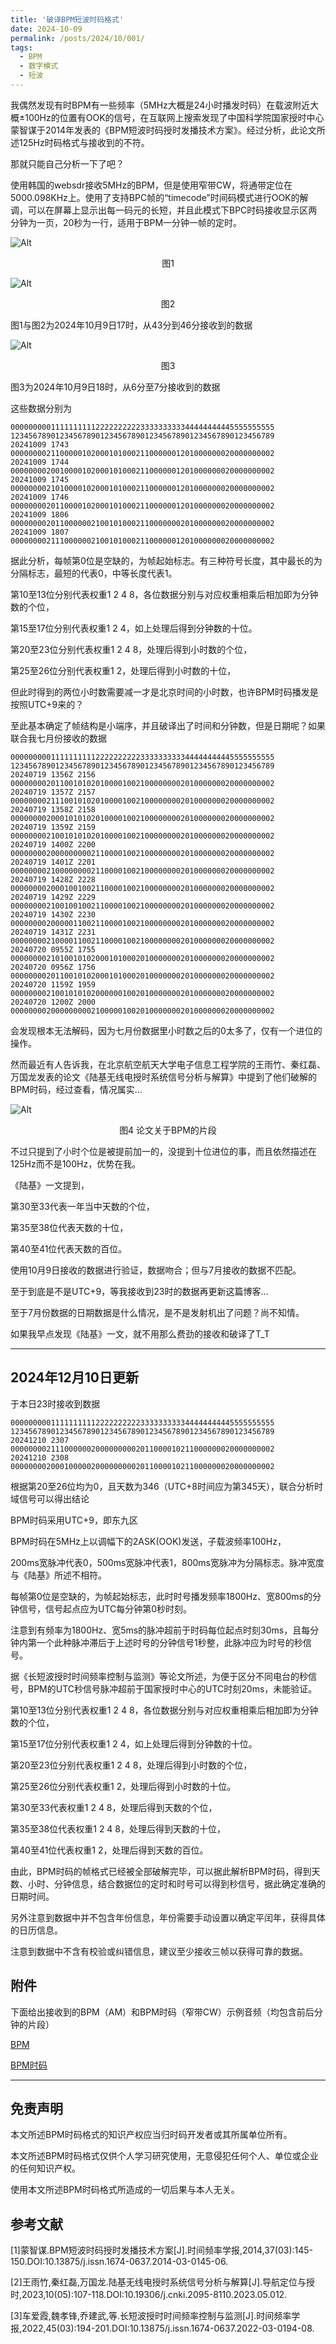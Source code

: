 ```yaml
---
title: '破译BPM短波时码格式'
date: 2024-10-09
permalink: /posts/2024/10/001/
tags:
  - BPM
  - 数字模式
  - 短波
---
```


我偶然发现有时BPM有一些频率（5MHz大概是24小时播发时码）在载波附近大概±100Hz的位置有OOK的信号，在互联网上搜索发现了中国科学院国家授时中心蒙智谋于2014年发表的《BPM短波时码授时发播技术方案》。经过分析，此论文所述125Hz时码格式与接收到的不符。

那就只能自己分析一下了吧？

使用韩国的websdr接收5MHz的BPM，但是使用窄带CW，将通带定位在5000.098KHz上。使用了支持BPC帧的“timecode”时间码模式进行OOK的解调，可以在屏幕上显示出每一码元的长短，并且此模式下BPC时码接收显示区两分钟为一页，20秒为一行，适用于BPM一分钟一帧的定时。

![Alt](https://raw.githubusercontent.com/BI4PYM/BI4PYM.github.io/refs/heads/master/images/202410091743%7E1744.png#pic_center)

<center>图1</center>

![Alt](https://raw.githubusercontent.com/BI4PYM/BI4PYM.github.io/refs/heads/master/images/202410091745%7E1746.png#pic_center)

<center>图2</center>

图1与图2为2024年10月9日17时，从43分到46分接收到的数据

![Alt](https://raw.githubusercontent.com/BI4PYM/BI4PYM.github.io/refs/heads/master/images/202410091806%7E1807.png#pic_center)

<center>图3</center>

图3为2024年10月9日18时，从6分至7分接收到的数据

这些数据分别为

```
00000000011111111112222222222333333333344444444445555555555
12345678901234567890123456789012345678901234567890123456789
20241009 1743
00000000211000001020001010002110000001201000000020000000002
20241009 1744
00000000200100001020001010002110000001201000000020000000002
20241009 1745
00000000210100001020001010002110000001201000000020000000002
20241009 1746
00000000201100001020001010002110000001201000000020000000002
20241009 1806
00000000201100000021001010002110000000201000000020000000002
20241009 1807
00000000211100000021001010002110000001201000000020000000002
```

据此分析，每帧第0位是空缺的，为帧起始标志。有三种符号长度，其中最长的为分隔标志，最短的代表0，中等长度代表1。

第10至13位分别代表权重1 2 4 8，各位数据分别与对应权重相乘后相加即为分钟数的个位，

第15至17位分别代表权重1 2 4，如上处理后得到分钟数的十位。

第20至23位分别代表权重1 2 4 8，处理后得到小时数的个位，

第25至26位分别代表权重1 2，处理后得到小时数的十位，

但此时得到的两位小时数需要减一才是北京时间的小时数，也许BPM时码播发是按照UTC+9来的？

至此基本确定了帧结构是小端序，并且破译出了时间和分钟数，但是日期呢？如果联合我七月份接收的数据
```
00000000011111111112222222222333333333344444444445555555555
12345678901234567890123456789012345678901234567890123456789
20240719 1356Z 2156
00000000201100101020100001002100000000201000000020000000002
20240719 1357Z 2157
00000000211100101020100001002100000000201000000020000000002
20240719 1358Z 2158
00000000200010101020100001002100000000201000000020000000002
20240719 1359Z 2159
00000000210010101020100001002100000000201000000020000000002
20240719 1400Z 2200
00000000200000000021100001002100000000201000000020000000002
20240719 1401Z 2201
00000000210000000021100001002100000000201000000020000000002
20240719 1428Z 2228
00000000200010010021100001002100000000201000000020000000002
20240719 1429Z 2229
00000000210010010021100001002100000000201000000020000000002
20240719 1430Z 2230
00000000200000110021100001002100000000201000000020000000002
20240719 1431Z 2231
00000000210000110021100001002100000000201000000020000000002
20240720 0955Z 1755
00000000210100101020001010002010000000201000000020000000002
20240720 0956Z 1756
00000000201100101020001010002010000000201000000020000000002
20240720 1159Z 1959
00000000210010101020000001002010000000201000000020000000002
20240720 1200Z 2000
00000000200000000021000001002010000000201000000020000000002
```

会发现根本无法解码，因为七月份数据里小时数之后的0太多了，仅有一个进位的操作。

然而最近有人告诉我，在北京航空航天大学电子信息工程学院的王雨竹、秦红磊、万国龙发表的论文《陆基无线电授时系统信号分析与解算》中提到了他们破解的BPM时码，经过查看，情况属实...

![Alt](https://raw.githubusercontent.com/BI4PYM/BI4PYM.github.io/refs/heads/master/images/dhdwyssbpm.png#pic_center)

<center>图4 论文关于BPM的片段</center>

不过只提到了小时个位是被提前加一的，没提到十位进位的事，而且依然描述在125Hz而不是100Hz，优势在我。

《陆基》一文提到，

第30至33代表一年当中天数的个位，

第35至38位代表天数的十位，

第40至41位代表天数的百位。

使用10月9日接收的数据进行验证，数据吻合；但与7月接收的数据不匹配。

至于到底是不是UTC+9，等我接收到23时的数据再更新这篇博客...

至于7月份数据的日期数据是什么情况，是不是发射机出了问题？尚不知情。

如果我早点发现《陆基》一文，就不用那么费劲的接收和破译了T_T

***

## 2024年12月10日更新

于本日23时接收到数据
```
00000000011111111112222222222333333333344444444445555555555
12345678901234567890123456789012345678901234567890123456789
20241210 2307
00000000211100000020000000002011000010211000000020000000002
20241210 2308
00000000200010000020000000002011000010211000000020000000002
```
根据第20至26位均为0，且天数为346（UTC+8时间应为第345天），联合分析时域信号可以得出结论

BPM时码采用UTC+9，即东九区

BPM时码在5MHz上以调幅下的2ASK(OOK)发送，子载波频率100Hz，

200ms宽脉冲代表0，500ms宽脉冲代表1，800ms宽脉冲为分隔标志。脉冲宽度与《陆基》所述不相符。

每帧第0位是空缺的，为帧起始标志，此时时号播发频率1800Hz、宽800ms的分钟信号，信号起点应为UTC每分钟第0秒时刻。

注意到有频率为1800Hz、宽5ms的脉冲超前于时码每位起点时刻30ms，且每分钟内第一个此种脉冲滞后于上述时号的分钟信号1秒整，此脉冲应为时号的秒信号。

据《长短波授时时间频率控制与监测》等论文所述，为便于区分不同电台的秒信号，BPM的UTC秒信号脉冲超前于国家授时中心的UTC时刻20ms，未能验证。

第10至13位分别代表权重1 2 4 8，各位数据分别与对应权重相乘后相加即为分钟数的个位，

第15至17位分别代表权重1 2 4，如上处理后得到分钟数的十位。

第20至23位分别代表权重1 2 4 8，处理后得到小时数的个位，

第25至26位分别代表权重1 2，处理后得到小时数的十位。

第30至33代表权重1 2 4 8，处理后得到天数的个位，

第35至38位代表权重1 2 4 8，处理后得到天数的十位，

第40至41位代表权重1 2，处理后得到天数的百位。

由此，BPM时码的帧格式已经被全部破解完毕，可以据此解析BPM时码，得到天数、小时、分钟信息，结合数据位的定时和时号可以得到秒信号，据此确定准确的日期时间。

另外注意到数据中并不包含年份信息，年份需要手动设置以确定平闰年，获得具体的日历信息。

注意到数据中不含有校验或纠错信息，建议至少接收三帧以获得可靠的数据。

## 附件

下面给出接收到的BPM（AM）和BPM时码（窄带CW）示例音频（均包含前后分钟的片段）

[BPM](https://raw.githubusercontent.com/BI4PYM/BI4PYM.github.io/refs/heads/master/files/BPM.wav)

[BPM时码](https://raw.githubusercontent.com/BI4PYM/BI4PYM.github.io/refs/heads/master/files/BPM_timecode.wav)

***

## 免责声明

本文所述BPM时码格式的知识产权应当归时码开发者或其所属单位所有。

本文所述BPM时码格式仅供个人学习研究使用，无意侵犯任何个人、单位或企业的任何知识产权。

使用本文所述BPM时码格式所造成的一切后果与本人无关。

## 参考文献

[1]蒙智谋.BPM短波时码授时发播技术方案[J].时间频率学报,2014,37(03):145-150.DOI:10.13875/j.issn.1674-0637.2014-03-0145-06.

[2]王雨竹,秦红磊,万国龙.陆基无线电授时系统信号分析与解算[J].导航定位与授时,2023,10(05):107-118.DOI:10.19306/j.cnki.2095-8110.2023.05.012.

[3]车爱霞,魏孝锋,乔建武,等.长短波授时时间频率控制与监测[J].时间频率学报,2022,45(03):194-201.DOI:10.13875/j.issn.1674-0637.2022-03-0194-08.
